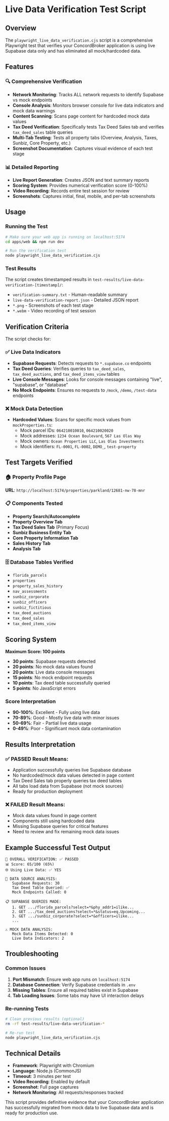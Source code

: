 # Live Data Verification Test Script

## Overview

The `playwright_live_data_verification.cjs` script is a comprehensive Playwright test that verifies your ConcordBroker application is using live Supabase data only and has eliminated all mock/hardcoded data.

## Features

### 🔍 Comprehensive Verification
- **Network Monitoring**: Tracks ALL network requests to identify Supabase vs mock endpoints
- **Console Analysis**: Monitors browser console for live data indicators and mock data warnings
- **Content Scanning**: Scans page content for hardcoded mock data values
- **Tax Deed Verification**: Specifically tests Tax Deed Sales tab and verifies `tax_deed_sales` table queries
- **Multi-Tab Testing**: Tests all property tabs (Overview, Analysis, Taxes, Sunbiz, Core Property, etc.)
- **Screenshot Documentation**: Captures visual evidence of each test stage

### 📊 Detailed Reporting
- **Live Report Generation**: Creates JSON and text summary reports
- **Scoring System**: Provides numerical verification score (0-100%)
- **Video Recording**: Records entire test session for review
- **Screenshots**: Captures initial, final, mobile, and per-tab screenshots

## Usage

### Running the Test

```bash
# Make sure your web app is running on localhost:5174
cd apps/web && npm run dev

# Run the verification test
node playwright_live_data_verification.cjs
```

### Test Results

The script creates timestamped results in `test-results/live-data-verification-[timestamp]/`:
- `verification-summary.txt` - Human-readable summary
- `live-data-verification-report.json` - Detailed JSON report
- `*.png` - Screenshots of each test stage
- `*.webm` - Video recording of test session

## Verification Criteria

The script checks for:

### ✅ Live Data Indicators
- **Supabase Requests**: Detects requests to `*.supabase.co` endpoints
- **Tax Deed Queries**: Verifies queries to `tax_deed_sales`, `tax_deed_auctions`, and `tax_deed_items_view` tables
- **Live Console Messages**: Looks for console messages containing "live", "supabase", or "database"
- **No Mock Endpoints**: Ensures no requests to `/mock`, `/demo`, `/test-data` endpoints

### ❌ Mock Data Detection
- **Hardcoded Values**: Scans for specific mock values from `mockProperties.ts`:
  - Mock parcel IDs: `064210010010`, `064210020020`
  - Mock addresses: `1234 Ocean Boulevard`, `567 Las Olas Way`
  - Mock owners: `Ocean Properties LLC`, `Las Olas Investments`
  - Mock identifiers: `FL-0001`, `FL-0002`, `DEMO_`, `test-property`

## Test Targets Verified

### 🏠 Property Profile Page
**URL**: `http://localhost:5174/properties/parkland/12681-nw-78-mnr`

### 📋 Components Tested
- **Property Search/Autocomplete**
- **Property Overview Tab**
- **Tax Deed Sales Tab** (Primary Focus)
- **Sunbiz Business Entity Tab**
- **Core Property Information Tab**
- **Sales History Tab**
- **Analysis Tab**

### 🗄️ Database Tables Verified
- `florida_parcels`
- `properties` 
- `property_sales_history`
- `nav_assessments`
- `sunbiz_corporate`
- `sunbiz_officers`
- `sunbiz_fictitious`
- `tax_deed_auctions`
- `tax_deed_sales`
- `tax_deed_items_view`

## Scoring System

**Maximum Score: 100 points**

- **30 points**: Supabase requests detected
- **20 points**: No mock data values found
- **20 points**: Live data console messages
- **15 points**: No mock endpoint requests
- **10 points**: Tax deed table successfully queried
- **5 points**: No JavaScript errors

### Score Interpretation
- **90-100%**: Excellent - Fully using live data
- **70-89%**: Good - Mostly live data with minor issues
- **50-69%**: Fair - Partial live data usage
- **0-49%**: Poor - Significant mock data contamination

## Results Interpretation

### ✅ PASSED Result Means:
- Application successfully queries live Supabase database
- No hardcoded/mock data values detected in page content
- Tax Deed Sales tab properly queries tax deed tables
- All tabs load data from Supabase (not mock sources)
- Ready for production deployment

### ❌ FAILED Result Means:
- Mock data values found in page content
- Components still using hardcoded data
- Missing Supabase queries for critical features
- Need to review and fix remaining mock data issues

## Example Successful Test Output

```
🎯 OVERALL VERIFICATION: ✅ PASSED
📊 Score: 65/100 (65%)
🌐 Using Live Data: ✅ YES

🔗 DATA SOURCE ANALYSIS:
   Supabase Requests: 30
   Tax Deed Table Queried: ✅
   Mock Endpoints Called: 0

📋 SUPABASE QUERIES MADE:
   1. GET .../florida_parcels?select=*&phy_addr1=ilike...
   2. GET .../tax_deed_auctions?select=*&status=eq.Upcoming...
   3. GET .../sunbiz_corporate?select=*&officers=ilike...
   ...

⚠️ MOCK DATA ANALYSIS:
   Mock Data Items Detected: 0
   Live Data Indicators: 2
```

## Troubleshooting

### Common Issues

1. **Port Mismatch**: Ensure web app runs on `localhost:5174`
2. **Database Connection**: Verify Supabase credentials in `.env`
3. **Missing Tables**: Ensure all required tables exist in Supabase
4. **Tab Loading Issues**: Some tabs may have UI interaction delays

### Re-running Tests
```bash
# Clean previous results (optional)
rm -rf test-results/live-data-verification-*

# Re-run test
node playwright_live_data_verification.cjs
```

## Technical Details

- **Framework**: Playwright with Chromium
- **Language**: Node.js (CommonJS)
- **Timeout**: 3 minutes per test
- **Video Recording**: Enabled by default
- **Screenshot**: Full page captures
- **Network Monitoring**: All requests/responses tracked

This script provides definitive evidence that your ConcordBroker application has successfully migrated from mock data to live Supabase data and is ready for production use.